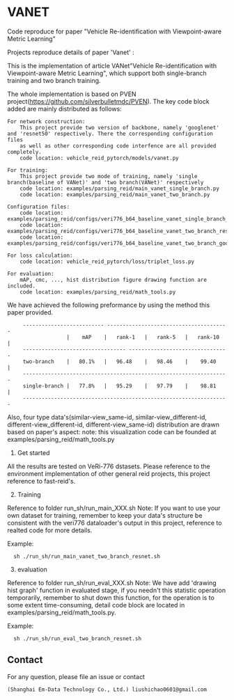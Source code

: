 # VANET
Code reproduce for paper "Vehicle Re-identification with Viewpoint-aware Metric Learning"

Projects reproduce details of paper 'Vanet' :

This is the implementation of article VANet"Vehicle Re-identification with Viewpoint-aware Metric Learning", which support both
single-branch training and two branch training.

The whole implementation is based on PVEN project(https://github.com/silverbulletmdc/PVEN). The key code block added are mainly distributed as follows:
   
    For network construction:
        This project provide two version of backbone, namely 'googlenet' and 'resnet50' respectively. There the corresponding configuration files 
        as well as other corresponding code interfence are all provided completely.
        code location: vehicle_reid_pytorch/models/vanet.py
    
    For training:
        This project provide two mode of training, namely 'single branch(baseline of VANet)' and 'two branch(VANet)' respectively
        code location: examples/parsing_reid/main_vanet_single_branch.py
        code location: examples/parsing_reid/main_vanet_two_branch.py
    
    Configuration files:
        code location: examples/parsing_reid/configs/veri776_b64_baseline_vanet_single_branch_resnet.yml
        code location: examples/parsing_reid/configs/veri776_b64_baseline_vanet_two_branch_resnet.yml
        code location: examples/parsing_reid/configs/veri776_b64_baseline_vanet_two_branch_googlenet.yml
    
    For loss calculation:
        code location: vehicle_reid_pytorch/loss/triplet_loss.py
    
    For evaluation:
        mAP, cmc, ..., hist distribution figure drawing function are included.
        code location: examples/parsing_reid/math_tools.py

We have achieved the following preformance by using the method this paper provided.

         -------------------------- ---------------------------------------
                       |    mAP    |   rank-1   |   rank-5   |   rank-10  |
         --------------------------------- --------------------------------
         two-branch    |   80.1%   |   96.48    |   98.46    |    99.40   | 
         ------------------------------------------------------------------
         single-branch |   77.8%   |   95.29    |   97.79    |    98.81   |
         ------------------------------------------------------------------

Also, four type data's(similar-view_same-id, similar-view_different-id, different-view_different-id, different-view_same-id) distribution are drawn based on paper's aspect:
note: this visualization code can be founded at examples/parsing_reid/math_tools.py 


1. Get started

All the results are tested on VeRi-776 dstasets.
Please reference to the environment implementation of other general reid projects, this project reference to fast-reid's. 


2. Training

Reference to folder run_sh/run_main_XXX.sh
Note: If you want to use your own dataset for training, remember to keep your data's structure
be consistent with the veri776 dataloader's output in this project, reference to realted code for more details.

Example:
      
      sh ./run_sh/run_main_vanet_two_branch_resnet.sh

3. evaluation

Reference to folder run_sh/run_eval_XXX.sh
Note: We have add 'drawing hist graph' function in evaluated stage, if you needn't this statistic operation temporarily,
remember to shut down this function, for the operation is to some extent time-consuming, detail code block are located in examples/parsing_reid/math_tools.py.

Example:

      sh ./run_sh/run_eval_two_branch_resnet.sh

## Contact

For any question, please file an issue or contact

```
(Shanghai Em-Data Technology Co., Ltd.) liushichao0601@gmail.com
```
